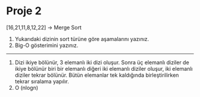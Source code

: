 ﻿# Proje 2
[16,21,11,8,12,22] -> Merge Sort

1. Yukarıdaki dizinin sort türüne göre aşamalarını yazınız.
2. Big-O gösterimini yazınız.

***

1. Dizi ikiye bölünür, 3 elemanlı iki dizi oluşur. Sonra üç elemanlı diziler de ikiye bölünür biri bir elemanlı diğeri iki elemanlı diziler oluşur, iki elemanlı diziler tekrar bölünür. Bütün elemanlar tek kaldığında birleştirilirken tekrar sıralama yapılır.
2. O (nlogn)
